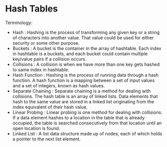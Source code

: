 #  Hash Tables

Terminology:

- Hash : Hashing is the process of transforming any given key or a string of characters into another value. That value could be used for either security or some other purpose.
- Buckets : A bucket is the container in the array of hashtable. Each index in hashtable is a buckets, and each bucket could contain multiple key/value pairs if a collision occurs.
- Collisions : A collision is when we have more than one key gets hashed to same index in hashtable.
- Hash Function : Hashing is the process of running data through a hash function. A hash function is a mapping between a set of input values and a set of integers, known as hash values.
- Separate Chaining : Separate chaining is a method for dealing with collisions. The hash table is an array of linked lists. Data elements that hash to the same value are stored in a linked list originating from the index equivalent of their hash value.
- Linear Probing : Linear probing is one method for dealing with collisions. If a data element hashes to a location in the table that is already occupied, the table is searched consecutively from that location until an open location is found.
- Linked List : A list data structure made up of nodes, each of which holds a pointer to the next list element.